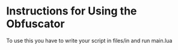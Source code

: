 # Instructions for Using the Obfuscator

To use this you have to write your script in files/in and run main.lua
